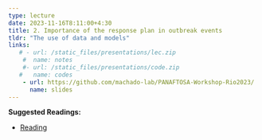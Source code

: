 ```yaml
---
type: lecture
date: 2023-11-16T8:11:00+4:30
title: 2. Importance of the response plan in outbreak events
tldr: "The use of data and models"
links: 
   # - url: /static_files/presentations/lec.zip
    #  name: notes
    #- url: /static_files/presentations/code.zip
   #   name: codes
    - url: https://github.com/machado-lab/PANAFTOSA-Workshop-Rio2023/
      name: slides
---
```

**Suggested Readings:**
- [Reading](https://onlinelibrary.wiley.com/doi/10.1111/tbed.14007)